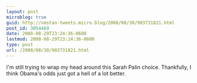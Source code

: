 ```yaml
---
layout: post
microblog: true
guid: http://vmstan-tweets.micro.blog/2008/08/30/903731821.html
post_id: 3054469
date: 2008-08-29T23:24:36-0600
lastmod: 2008-08-29T23:24:36-0600
type: post
url: /2008/08/30/903731821.html
---
```

I'm still trying to wrap my head around this Sarah Palin choice. Thankfully, I think Obama's odds just got a hell of a lot better.
